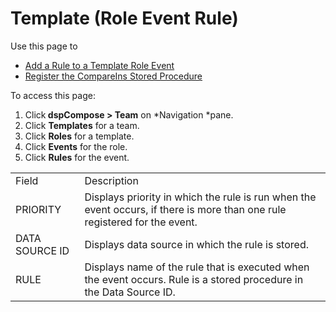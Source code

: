 # Template (Role Event Rule)

<div class="use">

Use this page to

  - [Add a Rule to a Template Role
    Event](../Use_Cases/Add_a_Rule_to_a_Template_Role_Event.htm)
  - [Register the CompareIns Stored
    Procedure](../Use_Cases/Register_the_CompareIns_Stored_Procedure.htm)

</div>

To access this page:

1.  Click<span style="font-weight: bold;"> dspCompose \>
    Team</span> on *Navigation *pane.
2.  Click <span style="font-weight: bold;">Templates</span> for a team.
3.  Click <span style="font-weight: bold;">Roles</span> for a template.
4.  Click <span style="font-weight: bold;">Events</span> for the role.
5.  Click <span style="font-weight: bold;">Rules</span> for the
event.

|                |                                                                                                                            |
| -------------- | -------------------------------------------------------------------------------------------------------------------------- |
| Field          | Description                                                                                                                |
| PRIORITY       | Displays priority in which the rule is run when the event occurs, if there is more than one rule registered for the event. |
| DATA SOURCE ID | Displays data source in which the rule is stored.                                                                          |
| RULE           | Displays name of the rule that is executed when the event occurs. Rule is a stored procedure in the Data Source ID.        |
